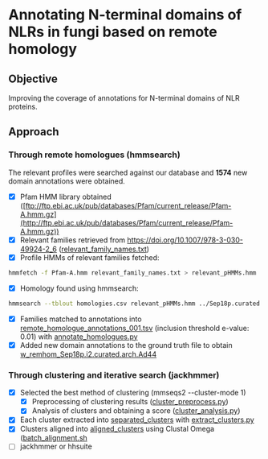 # Annotating N-terminal domains of NLRs in fungi based on remote homology

## Objective
Improving the coverage of annotations for N-terminal domains of NLR proteins.

## Approach

### Through remote homologues (hmmsearch)
The relevant profiles were searched against our database and **1574** new domain annotations were obtained.

- [x] Pfam HMM library obtained ([ftp://ftp.ebi.ac.uk/pub/databases/Pfam/current_release/Pfam-A.hmm.gz](http://ftp.ebi.ac.uk/pub/databases/Pfam/current_release/Pfam-A.hmm.gz))
- [x] Relevant families retrieved from https://doi.org/10.1007/978-3-030-49924-2_6 ([relevant_family_names.txt](remote_homology/relevant_family_names.txt))
- [x] Profile HMMs of relevant families fetched:
```sh
hmmfetch -f Pfam-A.hmm relevant_family_names.txt > relevant_pHMMs.hmm
```
- [x] Homology found using hmmsearch:
```sh
hmmsearch --tblout homologies.csv relevant_pHMMs.hmm ../Sep18p.curated.Ntm_env20_le10.fa
```
- [x] Families matched to annotations into [remote_homologue_annotations_001.tsv](remote_homology/remote_homologue_annotations_001.tsv) (inclusion threshold e-value: 0.01) with [annotate_homologues.py](remote_homology/annotate_homologues.py)
- [x] Added new domain annotations to the ground truth file to obtain [w_remhom_Sep18p.i2.curated.arch.Ad44](remote_homology/w_remhom_Sep18p.i2.curated.arch.Ad44) 

### Through clustering and iterative search (jackhmmer)
- [x] Selected the best method of clustering (mmseqs2 --cluster-mode 1)
    - [x] Preprocessing of clustering results ([cluster_preprocess.py](cluster_evaluation/cluster_preprocess.py))
    - [x] Analysis of clusters and obtaining a score ([cluster_analysis.py](cluster_evaluation/cluster_analysis.py))
- [x] Each cluster extracted into [separated_clusters](cluster_alignment/separated_clusters/) with [extract_clusters.py](cluster_alignment/extract_clusters.py)
- [x] Clusters aligned into [aligned_clusters](cluster_alignment/separated_clusters/aligned_clusters/) using Clustal Omega ([batch_alignment.sh](cluster_alignment/batch_alignment.sh)
- [ ] jackhmmer or hhsuite